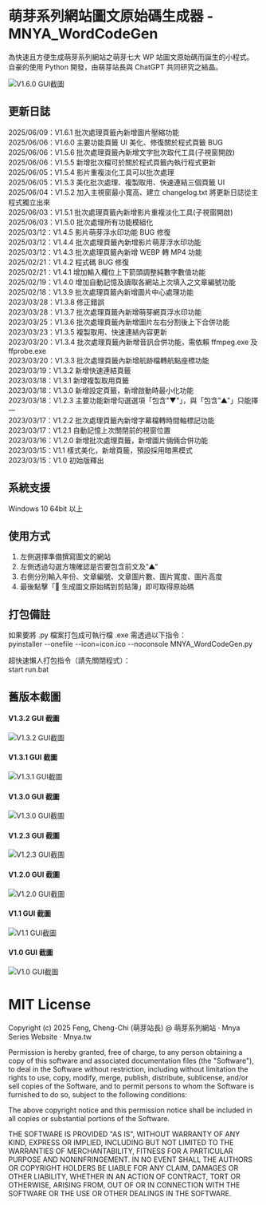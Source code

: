 # 萌芽系列網站圖文原始碼生成器 - MNYA_WordCodeGen

為快速且方便生成萌芽系列網站之萌芽七大 WP 站圖文原始碼而誕生的小程式。<br>
自豪的使用 Python 開發，由萌芽站長與 ChatGPT 共同研究之結晶。

![V1.6.0 GUI截圖](screenshot/V1.6.0.jpg)

## 更新日誌

2025/06/09：V1.6.1 批次處理頁籤內新增圖片壓縮功能<br>
2025/06/06：V1.6.0 主要功能頁籤 UI 美化、修復關於程式頁籤 BUG<br>
2025/06/06：V1.5.6 批次處理頁籤內新增文字批次取代工具(子視窗開啟)<br>
2025/06/06：V1.5.5 新增批次檔可於關於程式頁籤內執行程式更新<br>
2025/06/05：V1.5.4 影片重複淡化工具可以批次處理<br>
2025/06/05：V1.5.3 美化批次處理、複製取用、快速連結三個頁籤 UI<br>
2025/06/04：V1.5.2 加入主視窗最小寬高、建立 changelog.txt 將更新日誌從主程式獨立出來<br>
2025/06/03：V1.5.1 批次處理頁籤內新增影片重複淡化工具(子視窗開啟)<br>
2025/06/03：V1.5.0 批次處理所有功能模組化<br>
2025/03/12：V1.4.5 影片萌芽浮水印功能 BUG 修復<br>
2025/03/12：V1.4.4 批次處理頁籤內新增影片萌芽浮水印功能<br>
2025/03/12：V1.4.3 批次處理頁籤內新增 WEBP 轉 MP4 功能<br>
2025/02/21：V1.4.2 程式碼 BUG 修復<br>
2025/02/21：V1.4.1 增加輸入欄位上下箭頭調整純數字數值功能<br>
2025/02/19：V1.4.0 增加自動記憶及讀取各網站上次填入之文章編號功能<br>
2025/02/18：V1.3.9 批次處理頁籤內新增圖片中心處理功能<br>
2023/03/28：V1.3.8 修正錯誤<br>
2023/03/28：V1.3.7 批次處理頁籤內新增萌芽網頁浮水印功能<br>
2023/03/25：V1.3.6 批次處理頁籤內新增圖片左右分割後上下合併功能<br>
2023/03/23：V1.3.5 複製取用、快速連結內容更新<br>
2023/03/20：V1.3.4 批次處理頁籤內新增音訊合併功能，需依賴 ffmpeg.exe 及 ffprobe.exe<br>
2023/03/20：V1.3.3 批次處理頁籤內新增航跡檔轉航點座標功能<br>
2023/03/19：V1.3.2 新增快速連結頁籤<br>
2023/03/18：V1.3.1 新增複製取用頁籤<br>
2023/03/18：V1.3.0 新增設定頁籤，新增啟動時最小化功能<br>
2023/03/18：V1.2.3 主要功能新增勾選選項「包含"▼"」，與「包含"▲"」只能擇一<br>
2023/03/17：V1.2.2 批次處理頁籤內新增字幕檔轉時間軸標記功能<br>
2023/03/17：V1.2.1 自動記憶上次關閉前的視窗位置<br>
2023/03/16：V1.2.0 新增批次處理頁籤，新增圖片倆倆合併功能<br>
2023/03/15：V1.1 樣式美化，新增頁籤，預設採用暗黑模式<br>
2023/03/15：V1.0 初始版釋出<br>

## 系統支援

Windows 10 64bit 以上

## 使用方式

1. 左側選擇準備撰寫圖文的網站<br>
2. 左側透過勾選方塊確認是否要包含前文及"▲"<br>
3. 右側分別輸入年份、文章編號、文章圖片數、圖片寬度、圖片高度<br>
4. 最後點擊「📑 生成圖文原始碼到剪貼簿」即可取得原始碼<br>

## 打包備註

如果要將 .py 檔案打包成可執行檔 .exe 需透過以下指令：<br>
pyinstaller --onefile --icon=icon.ico --noconsole MNYA_WordCodeGen.py<br>

超快速懶人打包指令（請先關閉程式）：<br>
start run.bat<br>

## 舊版本截圖

#### V1.3.2 GUI 截圖

![V1.3.2 GUI截圖](screenshot/V1.3.2.jpg)

#### V1.3.1 GUI 截圖

![V1.3.1 GUI截圖](screenshot/V1.3.1.jpg)

#### V1.3.0 GUI 截圖

![V1.3.0 GUI截圖](screenshot/V1.3.0.jpg)

#### V1.2.3 GUI 截圖

![V1.2.3 GUI截圖](screenshot/V1.2.3.jpg)

#### V1.2.0 GUI 截圖

![V1.2.0 GUI截圖](screenshot/V1.2.0.jpg)

#### V1.1 GUI 截圖

![V1.1 GUI截圖](screenshot/V1.1.jpg)

#### V1.0 GUI 截圖

![V1.0 GUI截圖](screenshot/V1.0.jpg)

# MIT License

Copyright (c) 2025 Feng, Cheng-Chi (萌芽站長) @ 萌芽系列網站 ‧ Mnya Series Website ‧ Mnya.tw

Permission is hereby granted, free of charge, to any person obtaining a copy
of this software and associated documentation files (the "Software"), to deal
in the Software without restriction, including without limitation the rights
to use, copy, modify, merge, publish, distribute, sublicense, and/or sell
copies of the Software, and to permit persons to whom the Software is
furnished to do so, subject to the following conditions:

The above copyright notice and this permission notice shall be included in all
copies or substantial portions of the Software.

THE SOFTWARE IS PROVIDED "AS IS", WITHOUT WARRANTY OF ANY KIND, EXPRESS OR
IMPLIED, INCLUDING BUT NOT LIMITED TO THE WARRANTIES OF MERCHANTABILITY,
FITNESS FOR A PARTICULAR PURPOSE AND NONINFRINGEMENT. IN NO EVENT SHALL THE
AUTHORS OR COPYRIGHT HOLDERS BE LIABLE FOR ANY CLAIM, DAMAGES OR OTHER
LIABILITY, WHETHER IN AN ACTION OF CONTRACT, TORT OR OTHERWISE, ARISING FROM,
OUT OF OR IN CONNECTION WITH THE SOFTWARE OR THE USE OR OTHER DEALINGS IN THE
SOFTWARE.
